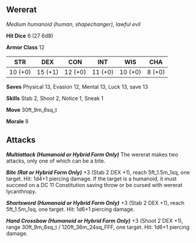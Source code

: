 ## Wererat

*Medium humanoid (human, shapechanger), lawful evil*

**Hit Dice** 6 (27 6d8)

**Armor Class** 12

| STR     | DEX     | CON     | INT     | WIS     | CHA     |
|---------|---------|---------|---------|---------|---------|
| 10 (+0) | 15 (+1) | 12 (+0) | 11 (+0) | 10 (+0) |  8 (+0) |

**Saves** Physical 13, Evasion 12, Mental 13, Luck 13, save 13

**Skills** Stab 2, Shoot 2, Notice 1, Sneak 1

**Move** 30ft\_9m\_6sq\_t

**Morale** 8

## Attacks

***Multiattack (Humanoid or Hybrid Form Only)*** The wererat makes two attacks, only one of which can be a bite.

***Bite (Rat or Hybrid Form Only)*** +3 (Stab 2 DEX +1), reach 5ft\_1.5m\_1sq, one target. Hit: 1d4+1 piercing damage. If the target is a humanoid, it must succeed on a DC 11 Constitution saving throw or be cursed with wererat lycanthropy.

***Shortsword (Humanoid or Hybrid Form Only)*** +3 (Stab 2 DEX +1), reach 5ft\_1.5m\_1sq, one target. Hit: 1d6+1 piercing damage.

***Hand Crossbow (Humanoid or Hybrid Form Only)*** +3 (Shoot 2 DEX +1), range 30ft\_9m\_6sq\_t / 120ft\_36m\_24sq\_FFF, one target. Hit: 1d6+1 piercing damage.

